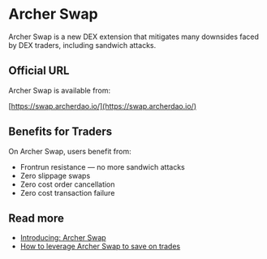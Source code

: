 # Archer Swap

Archer Swap is a new DEX extension that mitigates many downsides faced by DEX traders, including sandwich attacks.

## Official URL

Archer Swap is available from:

[https://swap.archerdao.io/](https://swap.archerdao.io/)

## Benefits for Traders

On Archer Swap, users benefit from:

* Frontrun resistance — no more sandwich attacks
* Zero slippage swaps
* Zero cost order cancellation
* Zero cost transaction failure

## Read more

* [Introducing: Archer Swap](https://medium.com/archer-dao/introducing-archer-swap-e13fe521d5d0)
* [How to leverage Archer Swap to save on trades](https://medium.com/archer-dao/how-to-leverage-archer-swap-to-save-on-trades-e616865f477)

